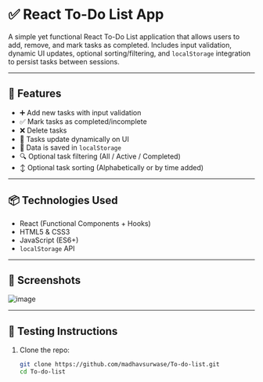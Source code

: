 # ✅ React To-Do List App

A simple yet functional React To-Do List application that allows users to add, remove, and mark tasks as completed. Includes input validation, dynamic UI updates, optional sorting/filtering, and `localStorage` integration to persist tasks between sessions.

---

## 🚀 Features

- ➕ Add new tasks with input validation
- ✅ Mark tasks as completed/incomplete
- ❌ Delete tasks
- 🔄 Tasks update dynamically on UI
- 📁 Data is saved in `localStorage`
- 🔍 Optional task filtering (All / Active / Completed)
- ↕️ Optional task sorting (Alphabetically or by time added)

---

## 📦 Technologies Used

- React (Functional Components + Hooks)
- HTML5 & CSS3
- JavaScript (ES6+)
- `localStorage` API

---

## 📸 Screenshots

![image](https://github.com/user-attachments/assets/f120d777-f5ae-4c9b-8192-817623c90b6d)


---

## 🧪 Testing Instructions

1. Clone the repo:
   ```bash
   git clone https://github.com/madhavsurwase/To-do-list.git
   cd To-do-list

